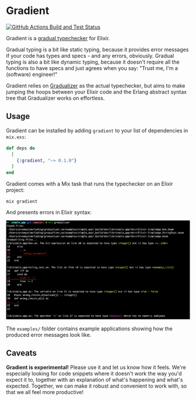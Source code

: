 # Gradient

<a href="https://github.com/esl/gradient/actions/workflows/build-and-test.yml">
  <img src="https://github.com/esl/gradient/actions/workflows/build-and-test.yml/badge.svg"
       alt="GitHub Actions Build and Test Status" />
</a>

Gradient is a [gradual typechecker][siek:what-is-gt] for Elixir.

Gradual typing is a bit like static typing,
because it provides error messages if your code has types and specs - and any errors, obviously.
Gradual typing is also a bit like dynamic typing,
because it doesn't require all the functions to have specs and just agrees when you say:
"Trust me, I'm a (software) engineer!" 

[siek:what-is-gt]: https://wphomes.soic.indiana.edu/jsiek/what-is-gradual-typing/

Gradient relies on [Gradualizer](https://github.com/josefs/Gradualizer) as the actual typechecker,
but aims to make jumping the hoops between your Elixir code and the Erlang abstract
syntax tree that Gradualizer works on effortless.


## Usage

Gradient can be installed by adding `gradient` to your list of dependencies in `mix.exs`:

```elixir
def deps do
  [
    {:gradient, "~> 0.1.0"}
  ]
end
```

Gradient comes with a Mix task that runs the typechecker on an Elixir project:

```
mix gradient
```

And presents errors in Elixir syntax:

![Result after simple app analysis](examples/simple_app_result.png)

The `examples/` folder contains example applications showing how the produced error messages look like.


## Caveats

**Gradient is experimental!** Please use it and let us know how it feels.
We're especially looking for code snippets where it doesn't work the way you'd expect it to,
together with an explanation of what's happening and what's expected.
Together, we can make it robust and convenient to work with,
so that we all feel more productive!
